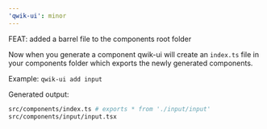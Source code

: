 ```yaml
---
'qwik-ui': minor
---
```


FEAT: added a barrel file to the components root folder

Now when you generate a component qwik-ui will create an `index.ts` file in your components folder which exports the newly generated components.

Example: `qwik-ui add input`

Generated output:

```bash
src/components/index.ts # exports * from './input/input'
src/components/input/input.tsx
```